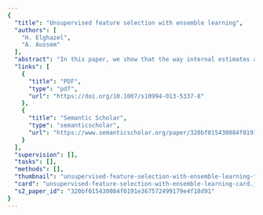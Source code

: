 ```yaml
---
{
  "title": "Unsupervised feature selection with ensemble learning",
  "authors": [
    "H. Elghazel",
    "A. Aussem"
  ],
  "abstract": "In this paper, we show that the way internal estimates are used to measure variable importance in Random Forests are also applicable to feature selection in unsupervised learning. We propose a new method called Random Cluster Ensemble (RCE for short), that estimates the out-of-bag feature importance from an ensemble of partitions. Each partition is constructed using a different bootstrap sample and a random subset of the features. We provide empirical results on nineteen benchmark data sets indicating that RCE, boosted with a recursive feature elimination scheme (RFE) (Guyon and Elisseeff, Journal of Machine Learning Research, 3:1157–1182, 2003), can lead to significant improvement in terms of clustering accuracy, over several state-of-the-art supervised and unsupervised algorithms, with a very limited subset of features. The method shows promise to deal with very large domains. All results, datasets and algorithms are available on line (http://perso.univ-lyon1.fr/haytham.elghazel/RCE.zip).",
  "links": [
    {
      "title": "PDF",
      "type": "pdf",
      "url": "https://doi.org/10.1007/s10994-013-5337-8"
    },
    {
      "title": "Semantic Scholar",
      "type": "semanticscholar",
      "url": "https://www.semanticscholar.org/paper/320bf015430084f0191e367572499179e4f18d91"
    }
  ],
  "supervision": [],
  "tasks": [],
  "methods": [],
  "thumbnail": "unsupervised-feature-selection-with-ensemble-learning-thumb.jpg",
  "card": "unsupervised-feature-selection-with-ensemble-learning-card.jpg",
  "s2_paper_id": "320bf015430084f0191e367572499179e4f18d91"
}
---
```


